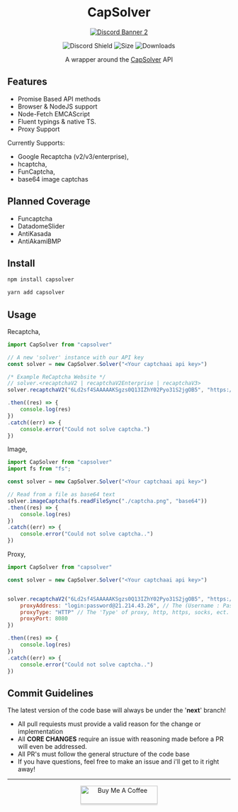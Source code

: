 <center>
    <h1>
        CapSolver
    </h1>


<a href="https://discord.gg/tamVs2Ujrf">
    <img src="https://discordapp.com/api/guilds/769020183540400128/widget.png?style=banner2" alt="Discord Banner 2"/>
</a>

![Discord Shield](https://img.shields.io/github/commit-activity/m/furry/capsolver)
![Size](https://img.shields.io/bundlephobia/min/capsolver)
![Downloads](https://img.shields.io/npm/dw/capsolver)

</center>

<center>A wrapper around the <a href="https://capsolver.com/">CapSolver</a> API</center>

## Features
- Promise Based API methods
- Browser & NodeJS support
- Node-Fetch EMCAScript
- Fluent typings & native TS.
- Proxy Support

Currently Supports:
- Google Recaptcha (v2/v3/enterprise),
- hcaptcha,
- FunCaptcha,
- base64 image captchas

## Planned Coverage
- Funcaptcha
- DatadomeSlider
- AntiKasada
- AntiAkamiBMP

## Install

```sh
npm install capsolver
```
```sh
yarn add capsolver
```

## Usage


Recaptcha,
```js
import CapSolver from "capsolver"

// A new 'solver' instance with our API key
const solver = new CapSolver.Solver("<Your captchaai api key>")

/* Example ReCaptcha Website */
// solver.<recaptchaV2 | recaptchaV2Enterprise | recaptchaV3>
solver.recaptchaV2("6Ld2sf4SAAAAAKSgzs0Q13IZhY02Pyo31S2jgOB5", "https://patrickhlauke.github.io/recaptcha/")

.then((res) => {
    console.log(res)
})
.catch((err) => {
    console.error("Could not solve captcha.")
})
```

Image,
```js
import CapSolver from "capsolver"
import fs from "fs";

const solver = new CapSolver.Solver("<Your captchaai api key>")

// Read from a file as base64 text
solver.imageCaptcha(fs.readFileSync("./captcha.png", "base64"))
.then((res) => {
    console.log(res)
})
.catch((err) => {
    console.error("Could not solve captcha..")
})
```

Proxy,
```js
import CapSolver from "capsolver"

const solver = new CapSolver.Solver("<Your captchaai api key>")


solver.recaptchaV2("6Ld2sf4SAAAAAKSgzs0Q13IZhY02Pyo31S2jgOB5", "https://patrickhlauke.github.io/recaptcha/", {
    proxyAddress: "login:password@21.214.43.26", // The (Username : Password @ Address) of our chosen proxy
    proxyType: "HTTP" // The 'Type' of proxy, http, https, socks, ect.
    proxyPort: 8080
})

.then((res) => {
    console.log(res)
})
.catch((err) => {
    console.error("Could not solve captcha..")
})
```

## Commit Guidelines

The latest version of the code base will always be under the '**next**' branch!

- All pull requiests must provide a valid reason for the change or implementation
- All **CORE CHANGES** require an issue with reasoning made before a PR will even be addressed.
- All PR's must follow the general structure of the code base
- If you have questions, feel free to make an issue and i'll get to it right away!

<hr>
<div style="text-align: center">
<a href="https://www.buymeacoffee.com/ether" target="_blank"><img src="https://www.buymeacoffee.com/assets/img/custom_images/orange_img.png" alt="Buy Me A Coffee" style="height: 41px !important;width: 174px !important;box-shadow: 0px 3px 2px 0px rgba(190, 190, 190, 0.5) !important;-webkit-box-shadow: 0px 3px 2px 0px rgba(190, 190, 190, 0.5) !important;" ></a>
</div>
